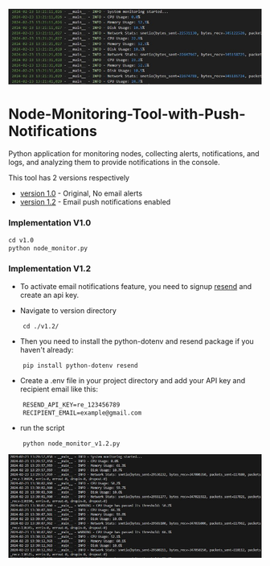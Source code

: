 ![node monitor](./images/image.JPG)
# Node-Monitoring-Tool-with-Push-Notifications
Python application for monitoring nodes, collecting alerts, notifications, and logs, and analyzing them to provide notifications in the console.

This tool has 2 versions respectively
- [version 1.0](./v1.0/) - Original, No email alerts
- [version 1.2](./v1.2/) - Email push notifications enabled
### Implementation V1.0

```
cd v1.0
python node_monitor.py
```

### Implementation V1.2

- To activate email notifications feature, you need to signup [resend](https://resend.com/) and create an api key.

- Navigate to version directory

```
    cd ./v1.2/
```
- Then you need to install the python-dotenv  and resend package if you haven't already:

```
    pip install python-dotenv resend 
```
- Create a .env file in your project directory and add your API key and recipient email like this:

```
    RESEND_API_KEY=re_123456789
    RECIPIENT_EMAIL=example@gmail.com
```
- run the script 

```
    python node_monitor_v1.2.py 
```


![node monitor](./images/image2.JPG)
